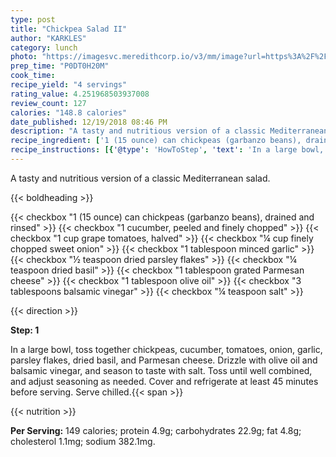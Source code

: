 ```yaml
---
type: post
title: "Chickpea Salad II"
author: "KARKLES"
category: lunch
photo: "https://imagesvc.meredithcorp.io/v3/mm/image?url=https%3A%2F%2Fimages.media-allrecipes.com%2Fuserphotos%2F11046.jpg"
prep_time: "P0DT0H20M"
cook_time: 
recipe_yield: "4 servings"
rating_value: 4.251968503937008
review_count: 127
calories: "148.8 calories"
date_published: 12/19/2018 08:46 PM
description: "A tasty and nutritious version of a classic Mediterranean salad."
recipe_ingredient: ['1 (15 ounce) can chickpeas (garbanzo beans), drained and rinsed', '1 cucumber, peeled and finely chopped', '1 cup grape tomatoes, halved', '¼ cup finely chopped sweet onion', '1 tablespoon minced garlic', '½ teaspoon dried parsley flakes', '¼ teaspoon dried basil', '1 tablespoon grated Parmesan cheese', '1 tablespoon olive oil', '3 tablespoons balsamic vinegar', '¼ teaspoon salt']
recipe_instructions: [{'@type': 'HowToStep', 'text': 'In a large bowl, toss together chickpeas, cucumber, tomatoes, onion, garlic, parsley flakes, dried basil, and Parmesan cheese. Drizzle with olive oil and balsamic vinegar, and season to taste with salt. Toss until well combined, and adjust seasoning as needed. Cover and refrigerate at least 45 minutes before serving. Serve chilled.\n'}]
---
```


A tasty and nutritious version of a classic Mediterranean salad. 

{{< boldheading >}}

{{< checkbox "1 (15 ounce) can chickpeas (garbanzo beans), drained and rinsed" >}}
{{< checkbox "1  cucumber, peeled and finely chopped" >}}
{{< checkbox "1 cup grape tomatoes, halved" >}}
{{< checkbox "¼ cup finely chopped sweet onion" >}}
{{< checkbox "1 tablespoon minced garlic" >}}
{{< checkbox "½ teaspoon dried parsley flakes" >}}
{{< checkbox "¼ teaspoon dried basil" >}}
{{< checkbox "1 tablespoon grated Parmesan cheese" >}}
{{< checkbox "1 tablespoon olive oil" >}}
{{< checkbox "3 tablespoons balsamic vinegar" >}}
{{< checkbox "¼ teaspoon salt" >}}


{{< direction >}}

**Step: 1**

In a large bowl, toss together chickpeas, cucumber, tomatoes, onion, garlic, parsley flakes, dried basil, and Parmesan cheese. Drizzle with olive oil and balsamic vinegar, and season to taste with salt. Toss until well combined, and adjust seasoning as needed. Cover and refrigerate at least 45 minutes before serving. Serve chilled.{{< span >}}

{{< nutrition >}}

**Per Serving:** 149 calories; protein 4.9g; carbohydrates 22.9g; fat 4.8g; cholesterol 1.1mg; sodium 382.1mg.